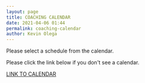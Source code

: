 ```yaml
--- 
layout: page
title: COACHING CALENDAR
date: 2021-04-06 01:44
permalink: coaching-calendar
author: Kevin Olega 
--- 
```

Please select a schedule from the calendar.

<script src="https://tidycal.com/js/embed.js"></script>
<div id="tidycal-embed" data-path="callcentertrainingtips/60-minute-meeting"></div>

Please click the link below if you don't see a calendar.

[LINK TO CALENDAR](https://tidycal.com/callcentertrainingtips/60-minute-meeting)
